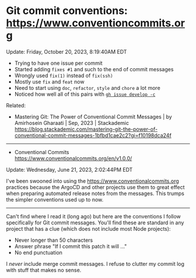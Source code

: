 # Git commit conventions: https://www.conventioncommits.org

Update: Friday, October 20, 2023, 8:19:40AM EDT

* Trying to have one issue per commit
* Started adding `fixes #1` and such to the end of commit messages
* Wrongly used `fix(1)` instead of `fix(ssh)`
* Mostly use `fix` and `feat` now
* Need to start using `doc`, `refactor`, `style` and `chore` a lot more
* Noticed how well all of this pairs with [`gh issue develop -c`](/2388)

Related:

* Mastering Git: The Power of Conventional Commit Messages \| by Amirhosein Gharaati \| Sep, 2023 \| Stackademic  
  <https://blog.stackademic.com/mastering-git-the-power-of-conventional-commit-messages-1bfbd1cae2c2?gi=f10198dca24f>

----

* Conventional Commits  
  <https://www.conventionalcommits.org/en/v1.0.0/>

Update: Wednesday, June 21, 2023, 2:02:44PM EDT

I've been swooned into using the <https://www.conventionalcommits.org> practices because the ArgoCD and other projects use them to great effect when preparing automated release notes from the messages. This trumps the simpler conventions used up to now.

----

Can't find where I read it (long ago) but here are the conventions I follow specifically for Git commit messages. You'll find these are standard in any project that has a clue (which does not include most Node projects):

* Never longer than 50 characters
* Answer phrase "If I commit this patch it will ..."
* No end punctuation

I *never* include merge commit messages. I refuse to clutter my commit log with stuff that makes no  sense.
